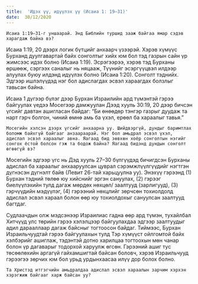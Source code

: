 ```yaml
---
title:  'Идэх үү, идүүлэх үү (Исаиа 1: 19–31)'
date:  30/12/2020
---
```


`Исаиа 1:19–31-г уншаарай. Энд Библийн туршид зааж байгаа ямар сэдэв харагдаж байна вэ?`

Исаиа 1:19, 20 дээрх логик бүтцийг анхаарч үзээрэй. Хэрэв хүмүүс Бурханд дуулгавартай байх сонголтыг хийх юм бол тэд газрын сайн үр жимсээс идэх болно (Исаиа 1:19). Эсрэгээрээ, хэрэв тэд Бурханы өршөөж, сэргээх саналыг нь няцааж, Түүнийг эсэргүүцвэл илдээр алуулах буюу илдэнд идүүлэх болно (Исаиа 1:20). Сонголт тэднийх. Эдгээр ишлэлүүдэд нэг бол адислагдах эсвэл хараагдах болзлыг тавьсан байна.

Исаиа 1 дүгээр бүлэг дээр Бурхан Израилийн ард түмэнтэй гэрээ байгуулах үедээ Мосегээр дамжуулан Дээд хууль 30:19, 20 дээр бичсэн үгсийг давтан ашигласан байдаг: “Би өнөөдөр тэнгэр газрыг дуудаж та нарт гэрч болгон, чиний өмнө амь ба үхэл, ерөөл ба хараалыг тавья.”

`Мосегийн хэлсэн дээрх үгсийг анхаарна уу. Шийдвэргүй, дундыг баримтлах боломж байхгүй байгааг анзаараарай. Нэг бол амьдрал эсвэл үхэл, адислал эсвэл хараалыг авна. Яагаад бид зөвхөн хоёр сонголтын нэгийг сонгох ёстой болсон гэж та бодож байна? Яагаад бидэнд дундын сонголт өгөөгүй вэ?`

Мосегийн эдгээр үгс нь Дэд хууль 27–30 бүлгүүдэд бичигдсэн Бурханы адислал ба хараалыг анхааруулсан цуврал сэрэмжлүүлгүүдийг нэгтгэн дүгнэсэн дүгнэлт байв (Левит 26-тай харьцуулна уу). Энэхүү гэрээнд (1) Бурхан тэдний төлөө юу хийснийг эргэн сануулах, (2) гэрээг биелүүлэхийн тулд дагаж мөрдөх нөхцөл/ заалтууд (зарлигууд), (3) гэрчүүдийн мэдүүлэг, (4) гэрээний нөхцлийг зөрчсөн тохиолдолд адислал эсвэл хараал болон өөр юу тохиолдохыг сануулсан заалтууд багтдаг.

Судлаачдын олж мэдсэнээр Израилиас гадна өөр ард түмэн, тухайлбал Хитчүүд улс төрийн гэрээ хэлэлцээр байгуулахдаа эдгээр заалтуудыг адил дарааллаар дагаж байсныг тогтоосон байдаг. Тиймээс, Бурхан Израильчуудтай гэрээ байгуулахын тулд Тэр хүмүүст ойлгомтой байх хэлбэрийг ашиглаж, тэдэнтэй дотно харилцаа тогтоохын мөн чанар болон үр дагаварыг тодорхой харуулж өгсөн. Гэрээний ашиг тус төсөөлөхийн аргагүй гайхамшигтай байсан боловч, хэрэв Израильчууд гэрээгээ зөрчих юм бол урьд урдынхаасаа илүү дор болох болно.

`Та Христэд итгэгчийн амьдралдаа адислал эсвэл хараалын зарчим хэрхэн хэрэгжиж байгааг харж байсан уу?`